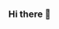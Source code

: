 ### Hi there 👋

<!--
**rociotatiana/rociotatiana** is a ✨ _special_ ✨ repository because its `README.md` (this file) appears on your GitHub profile.

🌻 Pronouns: She/her 💬 Languages: Spanish - English

🔭 Currently, I am a master candidate in Social Research & Development. The field of study of my thesis is socioecological recovery in sacrifice zones in Latinamerica. I'm currently doing my thesis as a research assistant in the Regular Fondecyt 1191269: “From sacrifice zones to socio-environmental recovery zones: Participatory construction of criteria for environmental governance and well-being in the bays-port of Quintero-Puchuncaví, Huasco and Coronel, Chile”. I'm always open to new colaborations and ideas!

🌱 I’m currently learning R & Python, following the roadmap for a data scientist career!

👯 I’m looking to collaborate on data science projects

📫 How to reach me: rocio.perez.aguayo@gmail.com

-->
